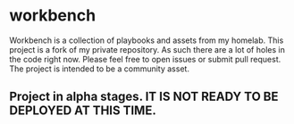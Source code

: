 # workbench

Workbench is a collection of playbooks and assets from my homelab. This project is a fork of my private repository. As such there are a lot of holes in the code right now. Please feel free to open issues or submit pull request. The project is intended to be a community asset.

## Project in alpha stages. IT IS NOT READY TO BE DEPLOYED AT THIS TIME.